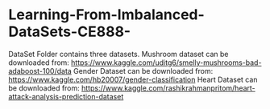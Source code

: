 # Learning-From-Imbalanced-DataSets-CE888-
DataSet Folder contains three datasets.
Mushroom dataset can be downloaded from:
https://www.kaggle.com/uditg6/smelly-mushrooms-bad-adaboost-100/data
Gender Dataset can be downloaded from:
https://www.kaggle.com/hb20007/gender-classification
Heart Dataset can be downloaded from:
https://www.kaggle.com/rashikrahmanpritom/heart-attack-analysis-prediction-dataset
